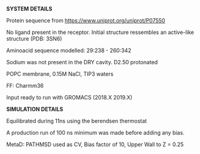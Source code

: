 **SYSTEM DETAILS**

Protein sequence from https://www.uniprot.org/uniprot/P07550

No ligand present in the receptor. Initial structure ressembles an active-like structure (PDB: 3SN6)

Aminoacid sequence modelled: 29:238 - 260:342

Sodium was not present in the DRY cavity.
D2.50 protonated

POPC membrane, 0.15M NaCl, TIP3 waters

FF: Charmm36

Input ready to run with GROMACS (2018.X 2019.X)

**SIMULATION DETAILS**

Equilibrated during 11ns using the berendsen thermostat

A production run of 100 ns minimum was made before adding any bias. 

MetaD: PATHMSD used as CV, Bias factor of 10, Upper Wall to Z = 0.25
